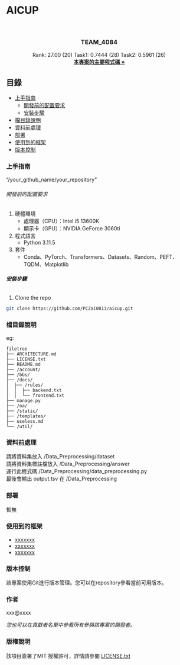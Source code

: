 

# AICUP


<!-- PROJECT LOGO -->
<br />

<p align="center">
  <h3 align="center">TEAM_4084</h3>
  <p align="center">
    Rank: 27.00 (20)	Task1: 0.7444 (28)	Task2: 0.5961 (26)
    <br />
    <a href="https://github.com/PCZai0813/aicup/blob/main/main.ipynb"><strong>本專案的主要程式碼 »</strong></a>
    <br />
  </p>

</p>
 
## 目錄

- [上手指南](#上手指南)
  - [開發前的配置要求](#開發前的配置要求)
  - [安裝步驟](#安裝步驟)
- [檔目錄說明](#檔目錄說明)
- [資料前處理](#資料前處理)
- [部署](#部署)
- [使用到的框架](#使用到的框架)
- [版本控制](#版本控制)

### 上手指南

“/your_github_name/your_repository”



###### 開發前的配置要求

1. 硬體環境<br>
   - 處理器（CPU）：Intel i5 13600K<br>
   - 顯示卡（GPU）：NVIDIA GeForce 3060ti
2. 程式語言<br>
   - Python 3.11.5
3. 套件<br>
   - Conda、PyTorch、Transformers、Datasets、Random、PEFT、TQDM、Matplotlib
###### **安裝步驟**

1. Clone the repo

```sh
git clone https://github.com/PCZai0813/aicup.git
```

### 檔目錄說明
eg:

```
filetree 
├── ARCHITECTURE.md
├── LICENSE.txt
├── README.md
├── /account/
├── /bbs/
├── /docs/
│  ├── /rules/
│  │  ├── backend.txt
│  │  └── frontend.txt
├── manage.py
├── /oa/
├── /static/
├── /templates/
├── useless.md
└── /util/

```





### 資料前處理

請將資料集放入 /Data_Preprocessing/dataset <br>
請將資料集標註檔放入 /Data_Preprocessing/answer <br>
運行此程式碼 /Data_Preprocessing/data_preprocessing.py <br>
最後會輸出 output.tsv 在 /Data_Preprocessing

### 部署

暫無

### 使用到的框架

- [xxxxxxx](https://getbootstrap.com)
- [xxxxxxx](https://jquery.com)
- [xxxxxxx](https://laravel.com)


### 版本控制

該專案使用Git進行版本管理。您可以在repository參看當前可用版本。

### 作者

xxx@xxxx

 *您也可以在貢獻者名單中參看所有參與該專案的開發者。*

### 版權說明

該項目簽署了MIT 授權許可，詳情請參閱 [LICENSE.txt](https://github.com/your_github_name/your_repository/blob/master/LICENSE.txt)



